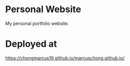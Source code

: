 # Personal Website
My personal portfolio website.

# Deployed at 
https://chongmarcus19.github.io/marcuschong.github.io/
